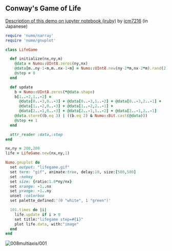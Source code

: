 ## Conway's Game of Life

[Description of this demo on jupyter notebook (iruby)](http://nbviewer.jupyter.org/github/icm7216/iruby-notebook-demo/blob/master/lifegame/lifegame_with_narray_convolution.ipynb) by [icm7216](https://github.com/icm7216) (in Japanese)

```ruby
require 'numo/narray'
require 'numo/gnuplot'

class LifeGame

  def initialize(nx,ny,m)
    @data = Numo::UInt8.zeros(ny,nx)
    @data[m..ny-1-m,m..nx-1-m] = Numo::UInt8.new(ny-2*m,nx-2*m).rand(2)
    @step = 0
  end

  def update
    b = Numo::UInt8.zeros(*@data.shape)
    b[1..-2,1..-2] =
      @data[0..-3,0..-3] + @data[0..-3,1..-2] + @data[0..-3,2..-1] +
      @data[1..-2,0..-3] + @data[1..-2,2..-1] +
      @data[2..-1,0..-3] + @data[2..-1,1..-2] + @data[2..-1,2..-1]
    @data.store((b.eq 3) | ((b.eq 2) & Numo::Bit.cast(@data)))
    @step += 1
  end

  attr_reader :data,:step
end

nx,ny = 200,200
life = LifeGame.new(nx,ny,1)

Numo.gnuplot do
  set output: "lifegame.gif"
  set term: "gif", animate:true, delay:10, size:[500,500]
  set :nokey
  set size: {ratio:1.0*ny/nx}
  set xrange: -1..nx
  set yrange: -1..ny
  unset :colorbox
  set palette_defined:'(0 "white", 1 "green")'

  101.times do |i|
    life.update if i > 0
    set title:"lifegame step=#{i}"
    plot life.data, with:"image"
  end
end
```
![008multiaxis/001](https://raw.github.com/ruby-numo/numo-gnuplot-demo/master/misc/lifegame/lifegame.gif)
